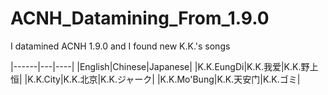 # ACNH_Datamining_From_1.9.0
I datamined ACNH 1.9.0 and I found new K.K.'s songs

|------|---|----|
|English|Chinese|Japanese|
|K.K.EungDi|K.K.我爱|K.K.野上恒|
|K.K.City|K.K.北京|K.K.ジャーク|
|K.K.Mo'Bung|K.K.天安门|K.K.ゴミ|
